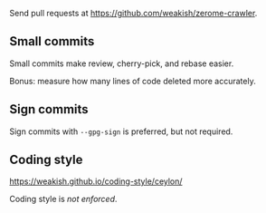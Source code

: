 Send pull requests at <https://github.com/weakish/zerome-crawler>.

Small commits
-------------

Small commits make review, cherry-pick, and rebase easier.

Bonus: measure how many lines of code deleted more accurately.

Sign commits
------------

Sign commits with `--gpg-sign` is preferred, but not required.

Coding style
------------

<https://weakish.github.io/coding-style/ceylon/>

Coding style is *not enforced*.
